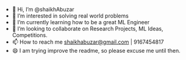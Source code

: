 - 👋 Hi, I’m @shaikhAbuzar
- 👀 I’m interested in solving real world problems
- 🌱 I’m currently learning how to be a great ML Engineer
- 💞️ I’m looking to collaborate on Research Projects, ML Ideas, Competitions.
- 📫 How to reach me shaikhabuzar@gmail.com | 9167454817
- 😄 I am trying improve the readme, so please excuse me until then.

<!---
shaikhAbuzar/shaikhAbuzar is a ✨ special ✨ repository because its `README.md` (this file) appears on your GitHub profile.
You can click the Preview link to take a look at your changes.
--->
